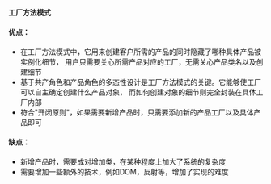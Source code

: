 #### 工厂方法模式

#### 优点：

- 在工厂方法模式中，它用来创建客户所需的产品的同时隐藏了哪种具体产品被实例化细节，
用户只需要关心所需产品对应的工厂，无需关心产品类名以及创建细节
- 基于共产角色和产品角色的多态性设计是工厂方法模式的关键。它能够使工厂可以自主确定创建什么产品对象，
而如何创建对象的细节则完全封装在具体工厂内部
- 符合"开闭原则"，如果需要新增产品时，只需要添加新的产品工厂以及具体产品即可

#### 缺点：

- 新增产品时，需要成对增加类，在某种程度上加大了系统的复杂度
- 需要增加一些额外的技术，例如DOM，反射等，增加了实现的难度

